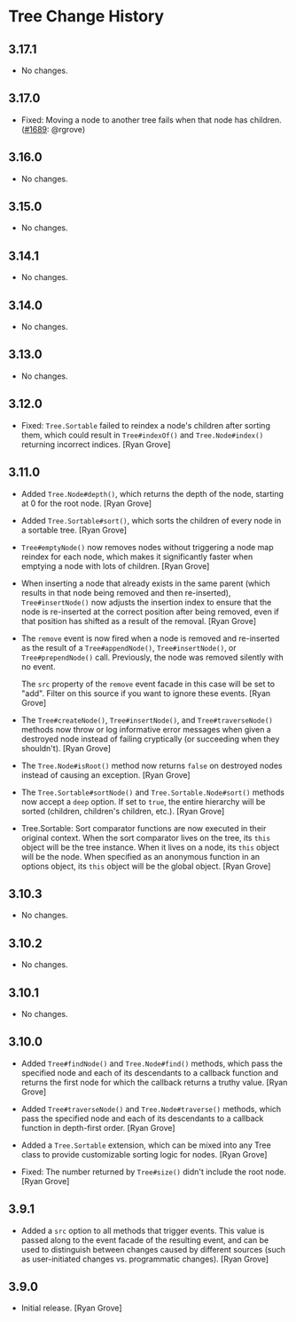 Tree Change History
===================

3.17.1
------

* No changes.

3.17.0
------

* Fixed: Moving a node to another tree fails when that node has children.
  ([#1689][]: @rgrove)

[#1689]: https://github.com/yui/yui3/issues/1689

3.16.0
------

* No changes.


3.15.0
------

* No changes.


3.14.1
------

* No changes.


3.14.0
------

* No changes.


3.13.0
------

* No changes.


3.12.0
------

* Fixed: `Tree.Sortable` failed to reindex a node's children after sorting them,
  which could result in `Tree#indexOf()` and `Tree.Node#index()` returning
  incorrect indices. [Ryan Grove]


3.11.0
------

* Added `Tree.Node#depth()`, which returns the depth of the node, starting at 0
  for the root node. [Ryan Grove]

* Added `Tree.Sortable#sort()`, which sorts the children of every node in a
  sortable tree. [Ryan Grove]

* `Tree#emptyNode()` now removes nodes without triggering a node map reindex for
  each node, which makes it significantly faster when emptying a node with lots
  of children. [Ryan Grove]

* When inserting a node that already exists in the same parent (which results in
  that node being removed and then re-inserted), `Tree#insertNode()` now
  adjusts the insertion index to ensure that the node is re-inserted at the
  correct position after being removed, even if that position has shifted as a
  result of the removal. [Ryan Grove]

* The `remove` event is now fired when a node is removed and re-inserted as the
  result of a `Tree#appendNode()`, `Tree#insertNode()`, or `Tree#prependNode()`
  call. Previously, the node was removed silently with no event.

  The `src` property of the `remove` event facade in this case will be set to
  "add". Filter on this source if you want to ignore these events. [Ryan Grove]

* The `Tree#createNode()`, `Tree#insertNode()`, and `Tree#traverseNode()`
  methods now throw or log informative error messages when given a destroyed
  node instead of failing cryptically (or succeeding when they shouldn't).
  [Ryan Grove]

* The `Tree.Node#isRoot()` method now returns `false` on destroyed nodes instead
  of causing an exception. [Ryan Grove]

* The `Tree.Sortable#sortNode()` and `Tree.Sortable.Node#sort()` methods now
  accept a `deep` option. If set to `true`, the entire hierarchy will be sorted
  (children, children's children, etc.). [Ryan Grove]

* Tree.Sortable: Sort comparator functions are now executed in their original
  context. When the sort comparator lives on the tree, its `this` object will be
  the tree instance. When it lives on a node, its `this` object will be the
  node. When specified as an anonymous function in an options object, its `this`
  object will be the global object. [Ryan Grove]


3.10.3
------

* No changes.


3.10.2
------

* No changes.


3.10.1
------

* No changes.


3.10.0
------

* Added `Tree#findNode()` and `Tree.Node#find()` methods, which pass the
  specified node and each of its descendants to a callback function and returns
  the first node for which the callback returns a truthy value. [Ryan Grove]

* Added `Tree#traverseNode()` and `Tree.Node#traverse()` methods, which pass the
  specified node and each of its descendants to a callback function in
  depth-first order. [Ryan Grove]

* Added a `Tree.Sortable` extension, which can be mixed into any Tree class to
  provide customizable sorting logic for nodes. [Ryan Grove]

* Fixed: The number returned by `Tree#size()` didn't include the root node.
  [Ryan Grove]


3.9.1
-----

* Added a `src` option to all methods that trigger events. This value is passed
  along to the event facade of the resulting event, and can be used to
  distinguish between changes caused by different sources (such as
  user-initiated changes vs. programmatic changes). [Ryan Grove]


3.9.0
-----

* Initial release. [Ryan Grove]
